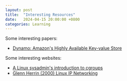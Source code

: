 ```yaml
---
layout: post
title:  "Interesting Resources"
date:   2024-04-15 20:00:00 +0800
categories: Learning
---
```


Some interesting papers:

- [Dynamo: Amazon's Highly Available Key-value Store](https://www.allthingsdistributed.com/files/amazon-dynamo-sosp2007.pdf)

Some interesting websites:

- [A Linux sysadmin's introduction to cgroups](https://www.redhat.com/sysadmin/cgroups-part-one)
- [Glenn Herrin (2000) Linux IP Networking](https://www.cs.unh.edu/cnrg/people/gherrin/linux-net.html)
